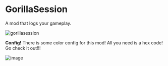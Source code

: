 # GorillaSession
A mod that logs your gameplay.

![gorillasession](https://github.com/user-attachments/assets/77786160-da13-4760-b817-e6636eb2608b)


**Config!**
There is some color config for this mod! All you need is a hex code! Go check it out!!!

![image](https://github.com/user-attachments/assets/dbc8b65c-abd3-4423-9ee2-3be4526c3a36)
